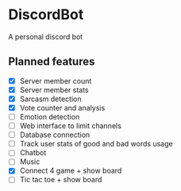 # DiscordBot

A personal discord bot 

## Planned features 
- [x] Server member count
- [x] Server member stats 
- [x] Sarcasm detection
- [x] Vote counter and analysis 
- [ ] Emotion detection
- [ ] Web interface to limit channels
- [ ] Database connection
- [ ] Track user stats of good and bad words usage
- [ ] Chatbot
- [ ] Music
- [x] Connect 4 game + show board
- [ ] Tic tac toe + show board
